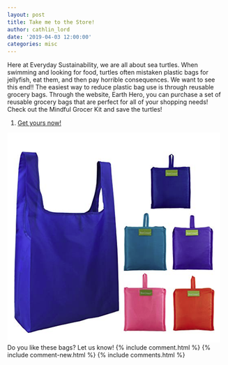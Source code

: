 ```yaml
---
layout: post
title: Take me to the Store!
author: cathlin_lord
date: '2019-04-03 12:00:00'
categories: misc
---
```

Here at Everyday Sustainability, we are all about sea turtles. When swimming
and looking for food, turtles often mistaken plastic bags for jellyfish, eat
them, and then pay horrible consequences. We want to see this end!! The easiest
way to reduce plastic bag use is through reusable grocery bags. Through the
website, Earth Hero, you can purchase a set of reusable grocery bags that are
perfect for all of your shopping needs! Check out the Mindful Grocer Kit and
save the turtles!


<ol>
  <li><a href="https://earthhero.com/products/travel/bagito-reusable-produce-bags-mixed-4pk/" target="_blank">Get yours now!</a></li>
</ol>

![Grocery Bags](/img/uploads/grocerybags.png)
Do you like these bags? Let us know!
{% include comment.html %}
{% include comment-new.html %}
{% include comments.html %}
